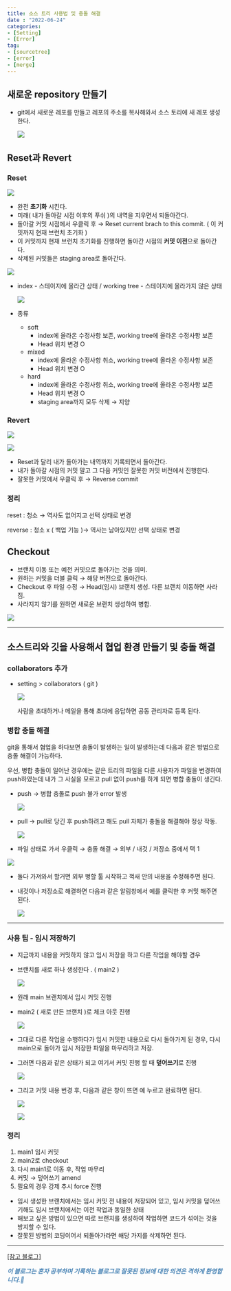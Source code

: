 ```yaml
---
title: 소스 트리 사용법 및 충돌 해결
date : "2022-06-24"
categories:
- [Setting]
- [Error]
tag:
- [sourcetree]
- [error]
- [merge]
---
```


## 새로운 repository 만들기

- git에서 새로운 레포를 만들고 레포의 주소를 복사해와서 소스 토리에 새 레포 생성한다.
    
    ![](/images/sourcetree_how/Untitled.png)
    

## Reset과 Revert

### **Reset**

![](/images/sourcetree_how/Untitled%201.png)

- 완전 **초기화** 시킨다.
- 미래( 내가 돌아갈 시점 이후의 푸쉬 )의 내역을 지우면서 되돌아간다.
- 돌아갈 커밋 시점에서 우클릭 후 → Reset current brach to this commit. ( 이 커밋까지 현재 브런치 초기화 )
- 이 커밋까지 현재 브런치 초기화를 진행하면 돌아간 시점의 **커밋 이전**으로 돌아간다.
- 삭제된 커밋들은 staging area로 돌아간다.

![](/images/sourcetree_how/Untitled.jpeg)

- index - 스테이지에 올라간 상태 / working tree - 스테이지에 올라가지 않은 상태
    
    ![](/images/sourcetree_how/Untitled%202.png)
    
- 종류
    - soft
        - index에 올라온 수정사항 보존, working tree에 올라온 수정사항 보존
        - Head 위치 변경 O
    - mixed
        - index에 올라온 수정사항 취소, working tree에 올라온 수정사항 보존
        - Head 위치 변경 O
    - hard
        - index에 올라온 수정사항 취소, working tree에 올라온 수정사항 보존
        - Head 위치 변경 O
        - staging area까지 모두 삭제 → 지양

### Revert

![](/images/sourcetree_how/Untitled%203.png)

![](/images/sourcetree_how/Untitled%204.png)

- Reset과 달리 내가 돌아가는 내역까지 기록되면서 돌아간다.
- 내가 돌아갈 시점의 커밋 말고 그 다음 커밋인 잘못한 커밋 버전에서 진행한다.
- 잘못한 커밋에서 우클릭 후 → Reverse commit

### 정리

reset : 청소 → 역사도 없어지고 선택 상태로 변경

reverse : 청소 x  ( 백업 기능 )→ 역사는 남아있지만 선택 상태로 변경 

## Checkout

- 브랜치 이동 또는 예전 커밋으로 돌아가는 것을 의미.
- 원하는 커밋을 더블 클릭 → 해당 버전으로 돌아간다.
- Checkout 후 파일 수정 → Head(임시) 브랜치 생성. 다른 브랜치 이동하면 사라짐.
- 사라지지 않기를 원하면 새로운 브랜치 생성하여 병합.

![](/images/sourcetree_how/Untitled%205.png)

---

## 소스트리와 깃을 사용해서 협업 환경 만들기 및 충돌 해결

### collaborators 추가

- setting > collaborators ( git )
    
    ![](/images/sourcetree_how/Untitled%206.png)
    
    사람을 초대하거나 메일을 통해 초대에 응답하면 공동 관리자로 등록 된다.
    

### 병합 충돌 해결

git을 통해서 협업을 하다보면 충돌이 발생하는 일이 발생하는데 다음과 같은 방법으로 충돌 해결이 가능하다.

우선, 병합 충돌이 일어난 경우에는 같은 트리의 파일을 다른 사용자가 파일을 변경하여 push하였는데 내가 그 사실을 모르고 pull 없이 push를 하게 되면 병합 충돌이 생긴다.

- push → 병합 충돌로 push 불가 error 발생
    
    ![](/images/sourcetree_how/Untitled%207.png)
    
- pull → pull로 당긴 후 push하려고 해도 pull 자체가 충돌을 해결해야 정상 작동.
    
    ![](/images/sourcetree_how/Untitled%208.png)
    
- 파일 상태로 가서 우클릭 → 충돌 해결 → 외부 / 내것 / 저장소 중에서 택 1

![](/images/sourcetree_how/Untitled%209.png)

- 둘다 가져와서 할거면 외부 병할 툴 시작하고 꺽새 안의 내용을 수정해주면 된다.
- 내것이나 저장소로 해결하면 다음과 같은 알림창에서 예를 클릭한 후 커밋 해주면 된다.
    
    ![](/images/sourcetree_how/Untitled%2010.png)
    

---

### 사용 팁 - 임시 저장하기

- 지금까지 내용을 커밋하지 않고 임시 저장을 하고 다른 작업을 해야할 경우
- 브랜치를 새로 하나 생성한다 . ( main2 )
    
    ![](/images/sourcetree_how/Untitled%2011.png)
    
- 원래 main 브랜치에서 임시 커밋 진행
- main2 ( 새로 만든 브랜치 )로 체크 아웃 진행
    
    ![](/images/sourcetree_how/Untitled%2012.png)
    
- 그대로 다른 작업을 수행하다가 임시 커밋한 내용으로 다시 돌아가게 된 경우, 다시 main으로 돌아가 임시 저장한 파일을 마무리하고 저장.
- 그러면 다음과 같은 상태가 되고 여기서 커밋 진행 할 때 **덮어쓰기**로 진행
    
    ![](/images/sourcetree_how/Untitled%2013.png)
    
- 그리고 커밋 내용 번경 후, 다음과 같은 창이 뜨면 예 누르고 완료하면 된다.
    
    ![](/images/sourcetree_how/Untitled%2014.png)
    
    ![](/images/sourcetree_how/Untitled%2015.png)
    

### 정리

1. main1 임시 커밋
2. main2로 checkout
3. 다시 main1로 이동 후, 작업 마무리
4. 커밋 → 덮어쓰기 amend
5. 필요의 경우 강제 추시 force 진행
- 임시 생성한 브랜치에서는 임시 커밋 전 내용이 저장되어 있고, 임시 커밋을 덮어쓰기해도 임시 브랜치에서는 이전 작업과 동일한 상태
- 해보고 싶은 방법이 있으면 따로 브랜치를 생성하여 작업하면 코드가 섞이는 것을 방지할 수 있다.
- 잘못된 방법의 코딩이어서 되돌아가라면 해당 가지를 삭제하면 된다.

---

[[참고 블로그]](https://webstudynote.tistory.com/28)

**_<span style="color:#4682B4;"> 이 블로그는 혼자 공부하며 기록하는 블로그로 잘못된 정보에 대한 의견은 격하게 환영합니다.🤩 </span>_**